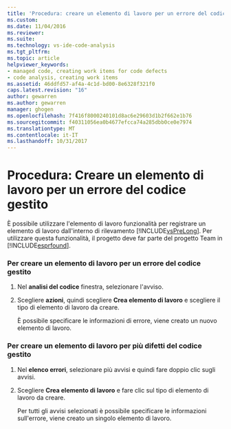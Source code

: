 ```yaml
---
title: 'Procedura: creare un elemento di lavoro per un errore del codice gestito | Documenti Microsoft'
ms.custom: 
ms.date: 11/04/2016
ms.reviewer: 
ms.suite: 
ms.technology: vs-ide-code-analysis
ms.tgt_pltfrm: 
ms.topic: article
helpviewer_keywords:
- managed code, creating work items for code defects
- code analysis, creating work items
ms.assetid: 46ddfd57-af4a-4c1d-bd00-8e6328f321f0
caps.latest.revision: "16"
author: gewarren
ms.author: gewarren
manager: ghogen
ms.openlocfilehash: 7f416f8000240101d8ac6e29603d1b2f662e1b76
ms.sourcegitcommit: f40311056ea0b4677efcca74a285dbb0ce0e7974
ms.translationtype: MT
ms.contentlocale: it-IT
ms.lasthandoff: 10/31/2017
---
```

# <a name="how-to-create-a-work-item-for-a-managed-code-defect"></a>Procedura: Creare un elemento di lavoro per un errore del codice gestito
È possibile utilizzare l'elemento di lavoro funzionalità per registrare un elemento di lavoro dall'interno di rilevamento [!INCLUDE[vsPreLong](../code-quality/includes/vsprelong_md.md)]. Per utilizzare questa funzionalità, il progetto deve far parte del progetto Team in [!INCLUDE[esprfound](../code-quality/includes/esprfound_md.md)].  
  
### <a name="to-create-a-work-item-for-managed-code-defect"></a>Per creare un elemento di lavoro per un errore del codice gestito  
  
1.  Nel **analisi del codice** finestra, selezionare l'avviso.  
  
2.  Scegliere **azioni**, quindi scegliere **Crea elemento di lavoro** e scegliere il tipo di elemento di lavoro da creare.  
  
     È possibile specificare le informazioni di errore, viene creato un nuovo elemento di lavoro.  
  
### <a name="to-create-a-work-item-for-multiple-managed-code-defects"></a>Per creare un elemento di lavoro per più difetti del codice gestito  
  
1.  Nel **elenco errori**, selezionare più avvisi e quindi fare doppio clic sugli avvisi.  
  
2.  Scegliere **Crea elemento di lavoro** e fare clic sul tipo di elemento di lavoro da creare.  
  
     Per tutti gli avvisi selezionati è possibile specificare le informazioni sull'errore, viene creato un singolo elemento di lavoro.